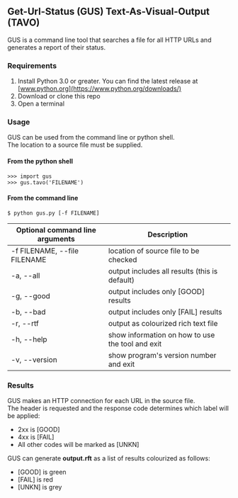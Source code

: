 ## Get-Url-Status (GUS) Text-As-Visual-Output (TAVO)
GUS is a command line tool that searches a file for all HTTP URLs and generates a report of their status.
### Requirements
1. Install Python 3.0 or greater. You can find the latest release at [www.python.org](https://www.python.org/downloads/)
2. Download or clone this repo
3. Open a terminal
### Usage
GUS can be used from the command line or python shell.\
The location to a source file must be supplied.
#### From the python shell
```
>>> import gus
>>> gus.tavo('FILENAME')
```
#### From the command line
```
$ python gus.py [-f FILENAME]
```
Optional command line arguments | Description
--|--
-f FILENAME, --file FILENAME | location of source file to be checked
-a, --all | output includes all results (this is default)
-g, --good | output includes only [GOOD] results
-b, --bad | output includes only [FAIL] results
-r, --rtf | output as colourized rich text file
-h, --help | show information on how to use the tool and exit
-v, --version | show program's version number and exit
### Results
GUS makes an HTTP connection for each URL in the source file.\
The header is requested and the response code determines which label will be applied:
* 2xx is [GOOD]
* 4xx is [FAIL]
* All other codes will be marked as [UNKN]

GUS can generate **output.rft** as a list of results colourized as follows:
* [GOOD] is green 
* [FAIL] is red
* [UNKN] is grey